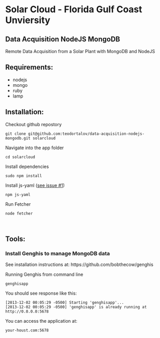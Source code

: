 <h1 id="data-acquisition-nodejs-mongodb">Solar Cloud - Florida Gulf Coast Unviersity</h1>
<h2>Data Acquisition NodeJS MongoDB</h2>
<p>Remote Data Acquisition from a Solar Plant with MongoDB and NodeJS</p>
<h2 id="Requirements">Requirements:</h2>
<ul>
<li>nodejs</li>
<li>mongo</li>
<li>ruby</li>
<li>lamp</li>
</ul>

<h2 id="installation">Installation:</h2>
<p>Checkout github repostory</p>
<p><pre><code>git clone git@github.com:teodortalov/data-acquisition-nodejs-mongodb.git solarcloud</code></pre></p>
<p>Navigate into the app folder</p>
<p><pre><code>cd solarcloud</code></pre></p>
<p>Install dependencies</p>
<p><pre><code>sudo npm install</code></pre></p>
<p>Install js-yaml (<a href="https://github.com/teodortalov/data-acquisition-nodejs-mongodb/issues/1">see issue #1</a>)</p>
<p><pre><code>npm js-yaml</code></pre></p>
<p>Run Fetcher</p>
<p><pre><code>node fetcher</code></pre></p>
<p>&nbsp;</p>
<h2 id="tools">Tools:</h2>
<h3 id="install-genghis-to-manage-mongodb-data">Install Genghis to manage MongoDB data</h3>
<p>See installation instructions at: https://github.com/bobthecow/genghis</p>
<p>Running Genghis from command line</p>
<pre><code>genghisapp
</code></pre>

<p>You should see response like this:</p>
<pre><code>[2013-12-02 00:05:29 -0500] Starting 'genghisapp'...
[2013-12-02 00:05:29 -0500] 'genghisapp' is already running at http://0.0.0.0:5678
</code></pre>

<p>You can access the application at:</p>
<pre><code>your-houst.com:5678
</code></pre>

